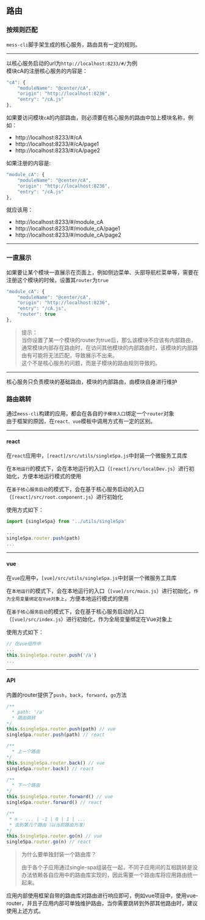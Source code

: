 ## 路由
### 按规则匹配
`mess-cli`脚手架生成的核心服务，路由具有一定的规则。
***
以核心服务启动的url为`http://localhost:8233/#/`为例  
模块cA的注册核心服务的内容是：  
```js
"cA": {
    "moduleName": "@center/cA",
    "origin": "http://localhost:8236",
    "entry": "/cA.js"
},
```
如果要访问模块`cA`的内部路由，则必须要在核心服务的路由中加上模块名称，例如：  
* http://localhost:8233/#/cA
* http://localhost:8233/#/cA/page1
* http://localhost:8233/#/cA/page2
  
如果注册的内容是:  
```js
"module_cA": {
    "moduleName": "@center/cA",
    "origin": "http://localhost:8236",
    "entry": "/cA.js"
},
```
就应该用：
* http://localhost:8233/#/module_cA
* http://localhost:8233/#/module_cA/page1
* http://localhost:8233/#/module_cA/page2
  
***
### 一直展示
如果要让某个模块一直展示在页面上，例如侧边菜单、头部导航栏菜单等，需要在注册这个模块的时候，设置其`router`为`true`
```js
"module_cA": {
    "moduleName": "@center/cA",
    "origin": "http://localhost:8236",
    "entry": "/cA.js",
    "router": true
},
```
>提示：<br>当你设置了某一个模块的router为true后，那么该模块不应该有内部路由，通常模块内部存在路由时，在访问其他模块的内部路由时，该模块的内部路由有可能将无法匹配，导致展示不出来。<br>这个不是核心服务的问题，而是子模块的路由规则导致的。
***
核心服务只负责模块的基础路由，模块的内部路由，由模块自身进行维护  

### 路由跳转  
通过`mess-cli`构建的应用，都会在各自的`子模块入口`绑定一个`router`对象  
由于框架的原因，在`react、vue`模板中调用方式有一定的区别。
***  
#### react 
在`react`应用中，`[react]/src/utils/singleSpa.js`中封装一个微服务工具库  
  

在`本地运行`的模式下，会在本地运行的入口（`[react]/src/localDev.js`）进行初始化，方便本地运行模式的使用  
  

在`基于核心服务启动`的模式下，会在基于核心服务启动的入口（`[react]/src/root.component.js`）进行初始化  

使用方式如下：  
```js
import {singleSpa} from '../utils/singleSpa'

...
singleSpa.router.push(path)
...
```
***
#### vue
在`vue`应用中，`[vue]/src/utils/singleSpa.js`中封装一个微服务工具库  
  

在`本地运行`的模式下，会在本地运行的入口（`[vue]/src/main.js`）进行初始化，`作为全局变量绑定在Vue对象上`，方便本地运行模式的使用    

在`基于核心服务启动`的模式下，会在基于核心服务启动的入口（`[vue]/src/index.js`）进行初始化，作为全局变量绑定在Vue对象上  

使用方式如下：  
```js
// 在vue组件中
...
this.$singleSpa.router.push('/a')
...
```
***
#### API
内置的router提供了`push`，`back`，`forward`，`go`方法  
```js
/**
  * path: '/a'
  * 路由跳转
*/
this.$singleSpa.router.push(path) // vue
singleSpa.router.push(path) // react

/**
  * 上一个路由
*/
this.$singleSpa.router.back() // vue
singleSpa.router.back() // react

/**
  * 下一个路由
*/
this.$singleSpa.router.forward() // vue
singleSpa.router.forward() // react

/**
 * n - ... | -1 | 0 | 1 | ...
 * 去到第几个路由（以当前路由为准）
*/
this.$singleSpa.router.go(n) // vue
singleSpa.router.go(n) // react
```  
<blockquote class='tip'>
    <p>为什么要单独封装一个路由库？</p>
    <p>由于各个子应用通过single-spa组装在一起，不同子应用间的互相跳转是没办法依赖各自应用中的路由库实现的，因此需要一个路由库将应用路由统一起来。</p>
</blockquote>  
  

应用内部使用框架自带的路由库对路由进行响应即可，例如vue项目中，使用vue-router，并且子应用内部可单独维护路由，当你需要跳转到外部其他路由时，建议使用上述方式。